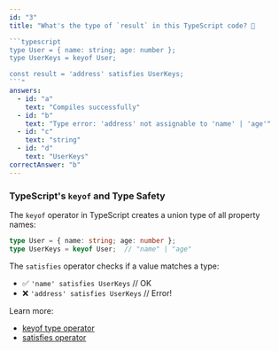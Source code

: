 ```yaml
---
id: "3"
title: "What's the type of `result` in this TypeScript code? 🎯

```typescript
type User = { name: string; age: number };
type UserKeys = keyof User;

const result = 'address' satisfies UserKeys;
```"
answers:
  - id: "a"
    text: "Compiles successfully"
  - id: "b"
    text: "Type error: 'address' not assignable to 'name' | 'age'"
  - id: "c"
    text: "string"
  - id: "d"
    text: "UserKeys"
correctAnswer: "b"
---
```


### TypeScript's `keyof` and Type Safety

The `keyof` operator in TypeScript creates a union type of all property names:

```typescript
type User = { name: string; age: number };
type UserKeys = keyof User;  // "name" | "age"
```

The `satisfies` operator checks if a value matches a type:
- ✅ `'name' satisfies UserKeys`    // OK
- ❌ `'address' satisfies UserKeys` // Error!

Learn more:
- [keyof type operator](https://www.typescriptlang.org/docs/handbook/2/keyof-types.html)
- [satisfies operator](https://www.typescriptlang.org/docs/handbook/release-notes/typescript-4-9.html#the-satisfies-operator) 